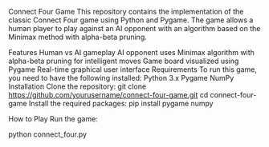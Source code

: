 Connect Four Game
This repository contains the implementation of the classic Connect Four game using Python and Pygame. The game allows a human player to play against an AI opponent with an algorithm based on the Minimax method with alpha-beta pruning.

Features
Human vs AI gameplay
AI opponent uses Minimax algorithm with alpha-beta pruning for intelligent moves
Game board visualized using Pygame
Real-time graphical user interface
Requirements
To run this game, you need to have the following installed:
Python 3.x
Pygame
NumPy
Installation
Clone the repository:
git clone https://github.com/yourusername/connect-four-game.git
cd connect-four-game
Install the required packages:
pip install pygame numpy

How to Play
Run the game:

python connect_four.py
